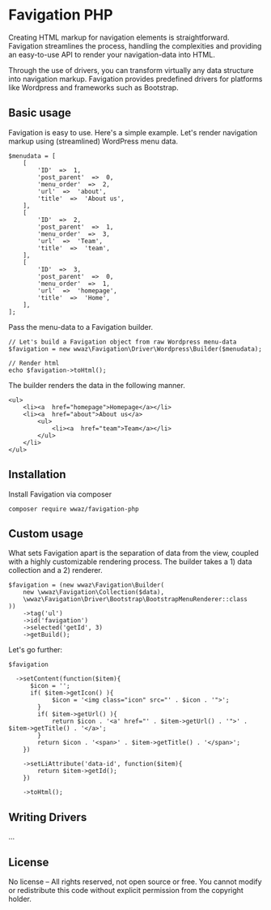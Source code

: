 # Favigation PHP

Creating HTML markup for navigation elements is straightforward. Favigation streamlines the process, handling the complexities and providing an easy-to-use API to render your navigation-data into HTML.

Through the use of drivers, you can transform virtually any data structure into navigation markup. Favigation provides predefined drivers for platforms like Wordpress and frameworks such as Bootstrap.

## Basic usage

Favigation is easy to use. Here's a simple example. Let's render navigation markup using (streamlined) WordPress menu data.

    $menudata = [
    	[
	    	'ID'  =>  1,
	    	'post_parent'  =>  0,
	    	'menu_order'  =>  2,
	    	'url'  =>  'about',
	    	'title'  =>  'About us',
    	],
    	[
	    	'ID'  =>  2,
	    	'post_parent'  =>  1,
	    	'menu_order'  =>  3,
	    	'url'  =>  'Team',
	    	'title'  =>  'team',
    	],
    	[
	    	'ID'  =>  3,
	    	'post_parent'  =>  0,
	    	'menu_order'  =>  1,
	    	'url'  =>  'homepage',
	    	'title'  =>  'Home',
    	],
    ];

Pass the menu-data to a Favigation builder.

    // Let's build a Favigation object from raw Wordpress menu-data
    $favigation = new wwaz\Favigation\Driver\Wordpress\Builder($menudata);
    
    // Render html
    echo $favigation->toHtml();

The builder renders the data in the following manner.

    <ul>
	    <li><a  href="homepage">Homepage</a></li>
	    <li><a  href="about">About us</a>
		    <ul>
			    <li><a  href="team">Team</a></li>
		    </ul>
		</li>
    </ul>


## Installation

Install Favigation via composer

    composer require wwaz/favigation-php

## Custom usage

What sets Favigation apart is the separation of data from the view, coupled with a highly customizable rendering process. The builder takes a 1) data collection and a 2) renderer. 

    $favigation = (new wwaz\Favigation\Builder(
	    new \wwaz\Favigation\Collection($data),
	    \wwaz\Favigation\Driver\Bootstrap\BootstrapMenuRenderer::class
    ))
	    ->tag('ul')
	    ->id('favigation')
	    ->selected('getId', 3)
	    ->getBuild();

Let's go further:

    $favigation
    
	  ->setContent(function($item){
		  $icon = ''; 
		  if( $item->getIcon() ){
				$icon = '<img class="icon" src="' . $icon . '">';
			}
			if( $item->getUrl() ){
				return $icon . '<a' href="' . $item->getUrl() . '">' . $item->getTitle() . '</a>';
			} 
			return $icon . '<span>' . $item->getTitle() . '</span>';
		})
		
		->setLiAttribute('data-id', function($item){
			return $item->getId();
		})
		
		->toHtml();


## Writing Drivers

...


## License

No license – All rights reserved, not open source or free. 
You cannot modify or redistribute this code without explicit permission from the copyright holder.